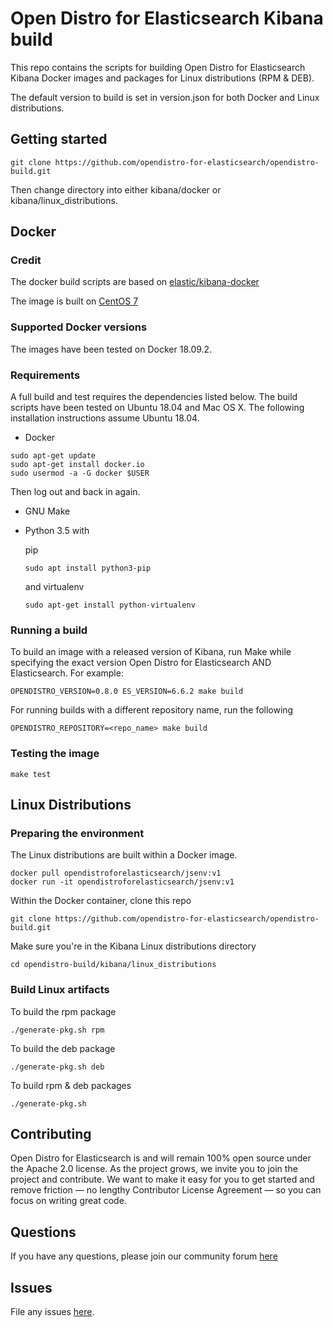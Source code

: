  # Open Distro for Elasticsearch Kibana build

This repo contains the scripts for building Open Distro for Elasticsearch Kibana Docker images and packages for Linux distributions (RPM & DEB).

The default version to build is set in version.json for both Docker and Linux distributions.

## Getting started
```
git clone https://github.com/opendistro-for-elasticsearch/opendistro-build.git
```

Then change directory into either kibana/docker or kibana/linux_distributions.

## Docker

### Credit

The docker build scripts are based on [elastic/kibana-docker](https://github.com/elastic/kibana-docker/tree/6.5)

The image is built on [CentOS 7](https://github.com/CentOS/sig-cloud-instance-images/blob/CentOS-7/docker/Dockerfile)

### Supported Docker versions

The images have been tested on Docker 18.09.2.

### Requirements

A full build and test requires the dependencies listed below.
The build scripts have been tested on Ubuntu 18.04 and Mac OS X. The following installation instructions assume Ubuntu 18.04.

- Docker
```
sudo apt-get update
sudo apt-get install docker.io
sudo usermod -a -G docker $USER
```
Then log out and back in again.

- GNU Make
- Python 3.5 with 

    pip
    ```
    sudo apt install python3-pip
    ```

    and virtualenv

    ```
    sudo apt-get install python-virtualenv
    ```

### Running a build

To build an image with a released version of Kibana, run Make while specifying the exact version Open Distro for Elasticsearch AND Elasticsearch.
For example:
```
OPENDISTRO_VERSION=0.8.0 ES_VERSION=6.6.2 make build
```

For running builds with a different repository name, run the following
```
OPENDISTRO_REPOSITORY=<repo_name> make build
```

### Testing the image
```
make test
```

## Linux Distributions

### Preparing the environment

The Linux distributions are built within a Docker image.

```
docker pull opendistroforelasticsearch/jsenv:v1
docker run -it opendistroforelasticsearch/jsenv:v1
```

Within the Docker container, clone this repo
```
git clone https://github.com/opendistro-for-elasticsearch/opendistro-build.git
```

Make sure you're in the Kibana Linux distributions directory
```
cd opendistro-build/kibana/linux_distributions
```


### Build Linux artifacts

To build the rpm package
```
./generate-pkg.sh rpm
```

To build the deb package
```
./generate-pkg.sh deb
```

To build rpm & deb packages
```
./generate-pkg.sh
```

## Contributing

Open Distro for Elasticsearch is and will remain 100% open source under the Apache 2.0 license. As the project grows, we invite you to join the project and contribute. We want to make it easy for you to get started and remove friction — no lengthy Contributor License Agreement — so you can focus on writing great code.

## Questions

If you have any questions, please join our community forum [here](https://discuss.opendistrocommunity.dev/)

## Issues

File any issues [here](https://github.com/opendistro-for-elasticsearch/community/issues).
